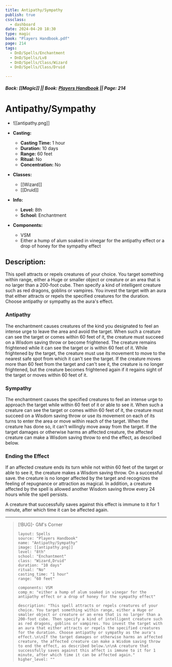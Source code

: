 ```yaml
---
title: Antipathy/Sympathy
publish: true
cssclass:
  - dashboard
date: 2024-04-20 18:30
type: magic
book: "Players Handbook.pdf"
page: 214
tags:
  - DnD/Spells/Enchantment
  - DnD/Spells/Lv8
  - DnD/Spells/Class/Wizard
  - DnD/Spells/Class/Druid

---
```


##### Back: [[Magic]] || Book: [Players Handbook](https://drive.google.com/drive/folders/1O5bhpYizcIT5xxAoLOuzCRht_PVS7VSG?usp=sharing) || Page: 214

# Antipathy/Sympathy
- ![[antipathy.png]]
- **Casting:**
    - **Casting Time:** 1 hour
    - **Duration:** 10 days
    - **Range:** 60 feet
    - **Ritual:** No
    - **Concentration:** No
- **Classes:**
    - [[Wizard]]
    - [[Druid]]

- **Info:**
    - **Level:** 8th
    - **School:** Enchantment
- **Components:**
    - VSM
    - Either a hump of alum soaked in vinegar for the antipathy effect or a drop of honey for the sympathy effect

## Description:
This spell attracts or repels creatures of your choice. You target something within range, either a Huge or smaller object or creature or an area that is no larger than a 200-foot cube. Then specify a kind of intelligent creature such as red dragons, goblins or vampires. You invest the target with an aura that either attracts or repels the specified creatures for the duration. Choose antipathy or sympathy as the aura's effect.

### Antipathy 
The enchantment causes creatures of the kind you designated to feel an intense urge to leave the area and avoid the target. When such a creature can see the target or comes within 60 feet of it, the creature must succeed on a Wisdom saving throw or become frightened. The creature remains frightened while it can see the target or is within 60 feet of it. While frightened by the target, the creature must use its movement to move to the nearest safe spot from which it can't see the target. If the creature moves more than 60 feet from the target and can't see it, the creature is no longer frightened, but the creature becomes frightened again if it regains sight of the target or moves within 60 feet of it.

### Sympathy
The enchantment causes the specified creatures to feel an intense urge to approach the target while within 60 feet of it or able to see it. When such a creature can see the target or comes within 60 feet of it, the creature must succeed on a Wisdom saving throw or use its movement on each of its turns to enter the area or move within reach of the target. When the creature has done so, it can't willingly move away from the target. If the target damages or otherwise harms an affected creature, the affected creature can make a Wisdom saving throw to end the effect, as described below.

### Ending the Effect
If an affected creature ends its turn while not within 60 feet of the target or able to see it, the creature makes a Wisdom saving throw. On a successful save. the creature is no longer affected by the target and recognizes the feeling of repugnance or attraction as magical. In addition, a creature affected by the spell is allowed another Wisdom saving throw every 24 hours while the spell persists.

A creature that successfully saves against this effect is immune to it for 1 minute, after which time it can be affected again.



---

> [!BUG]- GM's Corner
>
> ```statblock
> layout: Spells
> source: "Players Handbook"
> name: "Antipathy/Sympathy"
> image: [[antipathy.png]]
> level: "8th"
> school: "Enchantment"
> class: "Wizard,Druid"
> duration: "10 days"
> ritual: "No"
> casting_time: "1 hour"
> range: "60 feet"
>
> components: VSM
> comp_m: "either a hump of alum soaked in vinegar for the antipathy effect or a drop of honey for the sympathy effect"
>
> description: "This spell attracts or repels creatures of your choice. You target something within range, either a Huge or smaller object or creature or an erea that is no larger than a 200-foot cube. Then specify a kind of intelligent creature such as red dragons, goblins or vampires. You invest the target with an aura that either attracts or repels the specified creatures for the duration. Choose antipathy or sympathy as the aura's effect.\n\nIf the target damages or otherwise harms an affected creature, the affected creature can make a Wisdom saving throw to end the effect, as described below.\n\nA creature that successfully saves against this affect is immune to it for 1 minute, after which time it can be affected again."
> higher_level: ""
> ```
